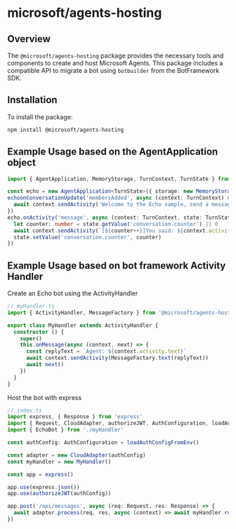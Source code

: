 # microsoft/agents-hosting

## Overview

The `@microsoft/agents-hosting` package provides the necessary tools and components to create and host Microsoft Agents. This package includes a compatible API to migrate a bot using `botbuilder` from the BotFramework SDK.

## Installation

To install the package:

```sh
npm install @microsoft/agents-hosting
```

## Example Usage based on the AgentApplication object

```ts
import { AgentApplication, MemoryStorage, TurnContext, TurnState } from '@microsoft/agents-hosting'

const echo = new AgentApplication<TurnState>({ storage: new MemoryStorage() })
echoonConversationUpdate('membersAdded', async (context: TurnContext) => {
  await context.sendActivity('Welcome to the Echo sample, send a message to see the echo feature in action.')
})
echo.onActivity('message', async (context: TurnContext, state: TurnState) => {
  let counter: number = state.getValue('conversation.counter') || 0
  await context.sendActivity(`[${counter++}]You said: ${context.activity.text}`)
  state.setValue('conversation.counter', counter)
})
```

## Example Usage based on bot framework Activity Handler

Create an Echo bot using the ActivityHandler

```ts
// myHandler.ts
import { ActivityHandler, MessageFactory } from '@microsoft/agents-hosting'

export class MyHandler extends ActivityHandler {
  constructor () {
    super()
    this.onMessage(async (context, next) => {
      const replyText = `Agent: ${context.activity.text}`
      await context.sendActivity(MessageFactory.text(replyText))
      await next()
    })
  }
}
```

Host the bot with express

```ts
// index.ts
import express, { Response } from 'express'
import { Request, CloudAdapter, authorizeJWT, AuthConfiguration, loadAuthConfigFromEnv } from '@microsoft/agents-hosting'
import { EchoBot } from './myHandler'

const authConfig: AuthConfiguration = loadAuthConfigFromEnv()

const adapter = new CloudAdapter(authConfig)
const myHandler = new MyHandler()

const app = express()

app.use(express.json())
app.use(authorizeJWT(authConfig))

app.post('/api/messages', async (req: Request, res: Response) => {
  await adapter.process(req, res, async (context) => await myHandler.run(context))
})

```
